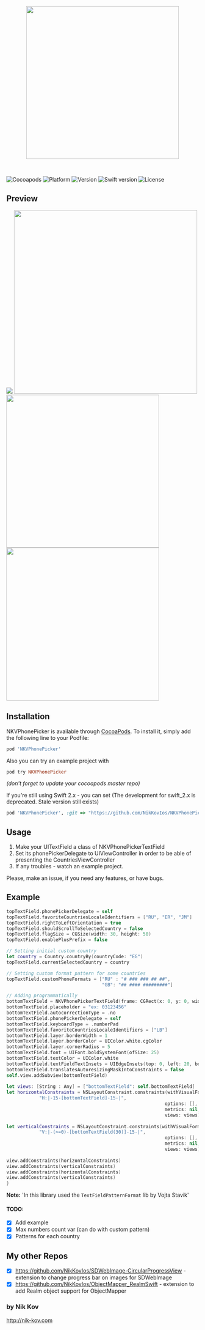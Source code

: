 <p align="center">
<img src="https://raw.githubusercontent.com/NikKovIos/NKVPhonePicker/master/RepoAssets/Logo.png" width="400"/>
</p> 
<br />

![Cocoapods](https://img.shields.io/badge/pod-available-brightgreen.svg?style=flat)
![Platform](https://img.shields.io/badge/platform-ios-blue.svg?style=flat)
![Version](https://img.shields.io/badge/version-2.0.1-blue.svg?style=flat)
![Swift version](https://img.shields.io/badge/Swift-4.0-orange.svg?style=flat)
![License](https://img.shields.io/badge/license-MIT-lightgrey.svg?style=flat)


## Preview
![](https://raw.githubusercontent.com/NikKovIos/NKVPhonePicker/master/RepoAssets/Example.gif)          <img src="https://raw.githubusercontent.com/NikKovIos/NKVPhonePicker/master/RepoAssets/Screenshot_two.jpg" height="480"/>  
<img src="https://raw.githubusercontent.com/NikKovIos/NKVPhonePicker/master/RepoAssets/Screenshot_one.png" height="400"/>          <img src="https://raw.githubusercontent.com/NikKovIos/NKVPhonePicker/master/RepoAssets/Screenshot_three.png" height="400"/> 


## Installation

NKVPhonePicker is available through [CocoaPods](http://cocoapods.org). To install
it, simply add the following line to your Podfile:

```ruby
pod 'NKVPhonePicker'
```
Also you can try an example project with 
```ruby
pod try NKVPhonePicker
```
*(don't forget to update your cocoapods master repo)*

If you're still using Swift 2.x - you can set (The development for swift_2.x is deprecated. Stale version still exists)
```ruby
pod 'NKVPhonePicker', :git => "https://github.com/NikKovIos/NKVPhonePicker.git", :branch => "Swift_2.x"
```

## Usage

1) Make your UITextField a class of NKVPhonePickerTextField
2) Set its phonePickerDelegate to UIViewController in order to be able of presenting the CountriesViewController
3) If any troubles - watch an example project.

Please, make an issue, if you need any features, or have bugs.

## Example
```swift
topTextField.phonePickerDelegate = self
topTextField.favoriteCountriesLocaleIdentifiers = ["RU", "ER", "JM"]
topTextField.rightToLeftOrientation = true
topTextField.shouldScrollToSelectedCountry = false
topTextField.flagSize = CGSize(width: 30, height: 50)
topTextField.enablePlusPrefix = false

// Setting initial custom country
let country = Country.countryBy(countryCode: "EG")
topTextField.currentSelectedCountry = country

// Setting custom format pattern for some countries
topTextField.customPhoneFormats = ["RU" : "# ### ### ## ##",
                                   "GB": "## #### #########"]

// Adding programmatically
bottomTextField = NKVPhonePickerTextField(frame: CGRect(x: 0, y: 0, width: 0, height: 30))
bottomTextField.placeholder = "ex: 03123456"
bottomTextField.autocorrectionType = .no
bottomTextField.phonePickerDelegate = self
bottomTextField.keyboardType = .numberPad
bottomTextField.favoriteCountriesLocaleIdentifiers = ["LB"]
bottomTextField.layer.borderWidth = 1
bottomTextField.layer.borderColor = UIColor.white.cgColor
bottomTextField.layer.cornerRadius = 5
bottomTextField.font = UIFont.boldSystemFont(ofSize: 25)
bottomTextField.textColor = UIColor.white
bottomTextField.textFieldTextInsets = UIEdgeInsets(top: 0, left: 20, bottom: 0, right: 0)
bottomTextField.translatesAutoresizingMaskIntoConstraints = false
self.view.addSubview(bottomTextField)
        
let views: [String : Any] = ["bottomTextField": self.bottomTextField]
let horizontalConstraints = NSLayoutConstraint.constraints(withVisualFormat:
            "H:|-15-[bottomTextField]-15-|",
                                                          options: [],
                                                          metrics: nil,
                                                          views: views)
        
let verticalConstraints = NSLayoutConstraint.constraints(withVisualFormat:
            "V:|-(>=0)-[bottomTextField(30)]-15-|",
                                                          options: [],
                                                          metrics: nil,
                                                          views: views)
        
view.addConstraints(horizontalConstraints)
view.addConstraints(verticalConstraints)
view.addConstraints(horizontalConstraints)
view.addConstraints(verticalConstraints)
}
```

**Note:** 'In this library used the `TextFieldPatternFormat` lib by Vojta Stavik'

#### TODO:
- [x] Add example
- [x] Max numbers count var (can do with custom pattern)
- [x] Patterns for each country

## My other Repos

- [x] https://github.com/NikKovIos/SDWebImage-CircularProgressView - extension to change progress bar on images for SDWebImage
- [x] https://github.com/NikKovIos/ObjectMapper_RealmSwift - extension to add Realm object support for ObjectMapper

### by Nik Kov 
http://nik-kov.com
